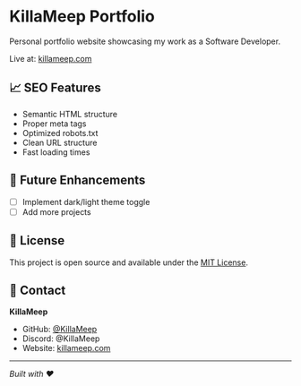 # KillaMeep Portfolio

Personal portfolio website showcasing my work as a Software Developer.

Live at: [killameep.com](https://killameep.com)


## 📈 SEO Features

- Semantic HTML structure
- Proper meta tags
- Optimized robots.txt
- Clean URL structure
- Fast loading times

## 🔮 Future Enhancements

- [ ] Implement dark/light theme toggle
- [ ] Add more projects

## 📄 License

This project is open source and available under the [MIT License](LICENSE).

## 👤 Contact

**KillaMeep**
- GitHub: [@KillaMeep](https://github.com/KillaMeep)
- Discord: @KillaMeep
- Website: [killameep.com](https://killameep.com)

---

*Built with ❤️*
